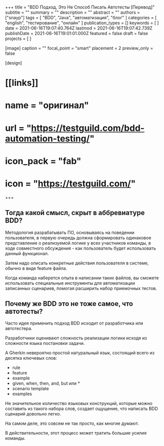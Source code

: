 +++
title = "BDD Подход, Это Не Способ Писать Автотесты [Перевод]"
subtitle = ""
summary = ""
description = ""
abstract = ""
authors = ["snayp"]
tags = [ "BDD", "Java", "автоматизация", "блог" ]
categories = [ "english", "тестирование", "онлайн" ]
publication_types = []
keywords = [ ]
date = 2021-06-16T19:07:40.764Z
lastmod = 2021-06-16T19:07:42.739Z
publishDate = 2021-06-16T19:01:01.000Z
featured = false
draft = false
projects = [ ]

[image]
    caption = ""
    focal_point = "smart"
    placement = 2
    preview_only = false

[design]

# [[links]]
#    name = "оригинал"
#    url = "https://testguild.com/bdd-automation-testing/"
#    icon_pack = "fab"
#    icon = "https://testguild.com/" 
+++

<!-- {{< gdocs src="https://drive.google.com/file/d/1ukyDnFQMsW6xrUtmvjPKqMYa5LnIohyp/preview" >}} -->

## Тогда какой смысл, скрыт в аббревиатуре BDD?

Методология разрабатывать ПО, основываясь на поведении пользователя, в первую очередь должна  сформировать одинаковое представление  о реализуемой логике у всех участников команды, в ходе совместного  обсуждения - как пользователь будет использовать данный функционал.

Затем надо описать конкретные действия пользователя в системе, обычно в виде feature файла.

Когда команда наберется опыта в написании таких файлов, вы сможете использовать специальные  инструменты для автоматизации записанных сценариев, помогая расширить набор приемочных тестов.

## Почему же BDD это не тоже самое, что автотесты?

Часто идея применить подход BDD исходит от разработчика или автотестера.

Разработчики оценивают сложность реализации логики исходя из сложности языка постановки  задачи.

А Gherkin невероятно простой натуральный язык, состоящий всего из десятка ключевых слов:

- rule
- feature
- example
- given, when, then, and, but или *
- scenario template
- examples

Не значительное количество языковых  конструкций, которые можно составить из такого набора слов, создает ощущение, что написать BDD сценарий довольно легко.

На самом деле, это совсем не так просто, как многие думают.

В действительности, этот процесс может тратить большие усилия команды.
